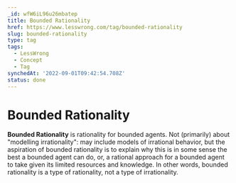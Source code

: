 ```yaml
---
_id: wfW6iL96u26mbatep
title: Bounded Rationality
href: https://www.lesswrong.com/tag/bounded-rationality
slug: bounded-rationality
type: tag
tags:
  - LessWrong
  - Concept
  - Tag
synchedAt: '2022-09-01T09:42:54.708Z'
status: done
---
```


# Bounded Rationality

**Bounded Rationality** is rationality for bounded agents. Not (primarily) about "modelling irrationality": may include models of irrational behavior, but the aspiration of bounded rationality is to explain why this is in some sense the best a bounded agent can do, or, a rational approach for a bounded agent to take given its limited resources and knowledge. In other words, bounded rationality is a type of rationality, not a type of irrationality.

